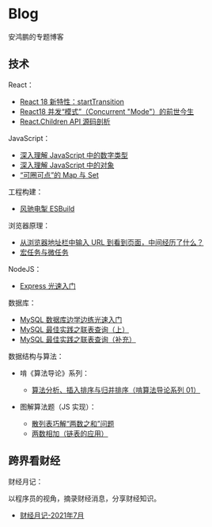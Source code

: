 # Blog

安鸿鹏的专题博客

## 技术

React：

- [React 18 新特性：startTransition](https://github.com/roc-an/react-wisdom/issues/1)
- [React18 并发“模式”（Concurrent "Mode"）的前世今生](https://github.com/roc-an/react-wisdom/issues/2)
- [React.Children API 源码剖析](https://github.com/roc-an/react-wisdom/issues/3)

JavaScript：

- [深入理解 JavaScript 中的数字类型](https://github.com/roc-an/blog/issues/5)
- [深入理解 JavaScript 中的对象](https://github.com/roc-an/blog/issues/6)
- [“可圈可点”的 Map 与 Set](https://github.com/roc-an/blog/issues/10)

工程构建：

- [风驰电掣 ESBuild](https://github.com/roc-an/blog/issues/9)

浏览器原理：

- [从浏览器地址栏中输入 URL 到看到页面，中间经历了什么？](https://github.com/roc-an/blog/issues/3)
- [宏任务与微任务](https://github.com/roc-an/blog/issues/4)

NodeJS：

- [Express 光速入门](https://github.com/roc-an/blog/issues/2)

数据库：

- [MySQL 数据库边学边练光速入门](https://github.com/roc-an/blog/issues/1)
- [MySQL 最佳实践之联表查询（上）](https://github.com/roc-an/blog/issues/11)
- [MySQL 最佳实践之联表查询（补充）](https://github.com/roc-an/blog/issues/12)

数据结构与算法：

  - 啃《算法导论》系列：
    - [算法分析、插入排序与归并排序（啃算法导论系列 01）](https://github.com/roc-an/blog/issues/8)

  - 图解算法题（JS 实现）：
    - [散列表巧解“两数之和”问题](https://github.com/roc-an/blog/issues/13)
    - [两数相加（链表的应用）](https://github.com/roc-an/blog/issues/14)
## 跨界看财经

财经月记：

以程序员的视角，摘录财经消息，分享财经知识。

- [财经月记-2021年7月](https://github.com/roc-an/blog/issues/7)
